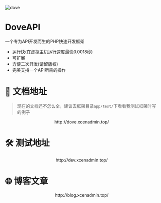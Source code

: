 ![dove](http://dove.xcenadmin.top/DoveAPI.jpg)

# DoveAPI
一个专为API开发而生的PHP快速开发框架

- 运行快(在虚拟主机运行速度最快0.0018秒)
- 可扩展
- 方便二次开发(请留版权)
- 完美支持一个API所需的操作

# 📃 文档地址

> 现在的文档还不怎么全，建议去框架目录`app/test/`下看看我测试框架时写的例子

<center>http://dove.xcenadmin.top/</center>

# 🛠 测试地址

<center>http://dev.xcenadmin.top/</center>

# 🌐 博客文章

<center>http://blog.xcenadmin.top/</center>
